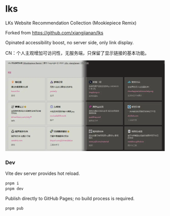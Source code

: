 # lks

LKs Website Recommendation Collection (Mookiepiece Remix)

Forked from https://github.com/xiangjianan/lks

Opinated accessibility boost, no server side, only link display.

CN：个人主观增加可访问性，无服务端，只保留了显示链接的基本功能。

![screenshots](/screenshots.webp)

### Dev

Vite dev server provides hot reload.

```bash
pnpm i
pnpm dev
```

Publish directly to GitHub Pages; no build process is required.

```bash
pnpm pub
```
